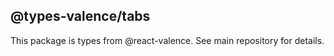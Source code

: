 ## @types-valence/tabs

This package is types from @react-valence. See main repository for details.
